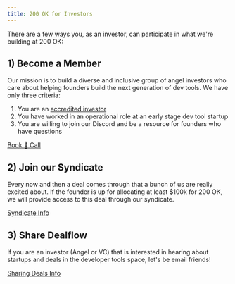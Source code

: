```yaml
---
title: 200 OK for Investors
---
```


There are a few ways you, as an investor, can participate in what we're building at 200 OK:

## 1) Become a Member

Our mission is to build a diverse and inclusive group of angel investors who care about helping founders build the next generation of dev tools. We have only three criteria:

1. You are an [accredited investor](https://www.nerdwallet.com/blog/investing/what-is-an-accredited-investor/)
2. You have worked in an operational role at an early stage dev tool startup
3. You are willing to join our Discord and be a resource for founders who have questions

<div class="cta"><a href="http://calendly.com/carter-rabasa">Book 👋 Call</a></div>

## 2) Join our Syndicate

Every now and then a deal comes through that a bunch of us are really excited about. If the founder is up for allocating at least $100k for 200 OK, we will provide access to this deal through our syndicate.

<div class="cta"><a href="/network/syndicate">Syndicate Info</a></div>

## 3) Share Dealflow

If you are an investor (Angel or VC) that is interested in hearing about startups and deals in the developer tools space, let's be email friends!

<div class="cta"><a href="/network/sharing-deals">Sharing Deals Info</a></div>
